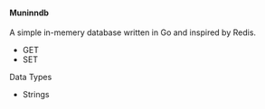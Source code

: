 #### Muninndb

A simple in-memery database written in Go and inspired by Redis.

* GET <key>
* SET <key> <value>

Data Types

* Strings
